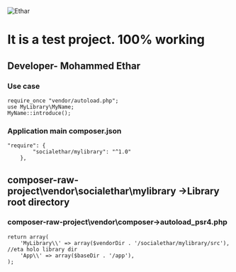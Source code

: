 ![Ethar](https://media.licdn.com/dms/image/D4D03AQFaKEkW8yN-zQ/profile-displayphoto-shrink_200_200/0/1689366199990?e=2147483647&v=beta&t=H3QN_EO1k87EANramDXBdjLTNW8zsMWTWy0KMXu4z6o)

# It is a test project. 100% working
## Developer- Mohammed Ethar

### Use case
```Use case
require_once "vendor/autoload.php";
use MyLibrary\MyName;
MyName::introduce();
```


### Application main composer.json
```Application composer.json
"require": {
        "socialethar/mylibrary": "^1.0"
    },
```
## composer-raw-project\vendor\socialethar\mylibrary  ->Library root directory
### composer-raw-project\vendor\composer->autoload_psr4.php
```
return array(
    'MyLibrary\\' => array($vendorDir . '/socialethar/mylibrary/src'), //eta holo library dir
    'App\\' => array($baseDir . '/app'),
);
```
